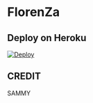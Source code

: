 # FlorenZa





 ## Deploy on Heroku 
    
[![Deploy](https://www.herokucdn.com/deploy/button.svg)](https://heroku.com/deploy?template=https://github.com/T5FR0CK5T4R/florenzabot)

## CREDIT 

 SAMMY



